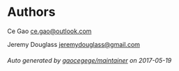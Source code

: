 # Authors

Ce Gao <ce.gao@outlook.com>

Jeremy Douglass <jeremydouglass@gmail.com>

###### Auto generated by [gaocegege/maintainer](https://github.com/gaocegege/maintainer) on 2017-05-19
